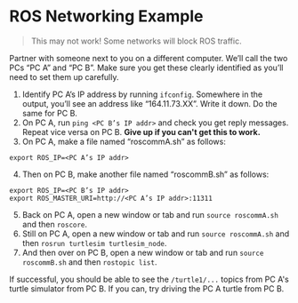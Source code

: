 # ROS Networking Example

> This may not work!  Some networks will block ROS traffic.

Partner with someone next to you on a different computer.  We’ll call the two PCs “PC A” and “PC B”.  Make sure you get these clearly identified as you’ll need to set them up carefully.

1. Identify PC A’s IP address by running `ifconfig`.  Somewhere in the output, you’ll see an address like “164.11.73.XX”.  Write it down.  Do the same for PC B.
2. On PC A, run `ping <PC B’s IP addr>` and check you get reply messages.  Repeat vice versa on PC B.  **Give up if you can't get this to work.**
3. On PC A, make a file named “roscommA.sh” as follows:
```
export ROS_IP=<PC A’s IP addr>
```
4. Then on PC B, make another file named “roscommB.sh” as follows:
```
export ROS_IP=<PC B’s IP addr>
export ROS_MASTER_URI=http://<PC A’s IP addr>:11311
```
5. Back on PC A, open a new window or tab and run `source roscommA.sh` and then `roscore`.
4. Still on PC A, open a new window or tab and run `source roscommA.sh` and then `rosrun turtlesim turtlesim_node`.
5. And then over on PC B, open a new window or tab and run `source roscommB.sh` and then `rostopic list`.

If successful, you should be able to see the `/turtle1/...` topics from PC A's turtle simulator from PC B.  If you can, try driving the PC A turtle from PC B.
